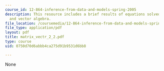 ```yaml
---
course_id: 12-864-inference-from-data-and-models-spring-2005
description: This resource includes a brief results of equations solved using matrix
  and vector algebra.
file_location: /coursemedia/12-864-inference-from-data-and-models-spring-2005/0750d70d6abbb4ca275d91b9531d6bb8_matrix_vectr_2_2.pdf
file_type: application/pdf
layout: pdf
title: matrix_vectr_2_2.pdf
type: course
uid: 0750d70d6abbb4ca275d91b9531d6bb8

---
```

None